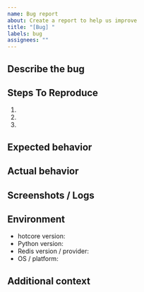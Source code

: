```yaml
---
name: Bug report
about: Create a report to help us improve
title: "[Bug] "
labels: bug
assignees: ""
---
```


## Describe the bug

<!-- A clear and concise description of what the bug is. -->

## Steps To Reproduce

1. 
2. 
3. 

## Expected behavior

<!-- Tell us what you expected to happen. -->

## Actual behavior

<!-- What actually happened? Include stack traces or error messages when possible. -->

## Screenshots / Logs

<!-- Add links or paste logs if applicable. -->

## Environment

- hotcore version:
- Python version:
- Redis version / provider:
- OS / platform:

## Additional context

<!-- Add any other context, related issues, or possible fixes here. -->
